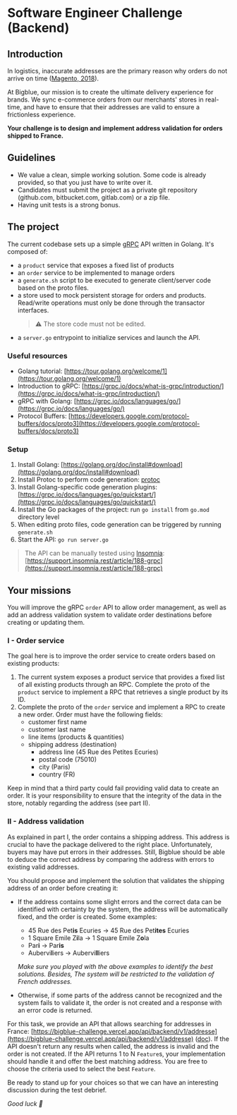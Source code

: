 # Software Engineer Challenge (Backend)

## Introduction

In logistics, inaccurate addresses are the primary reason why orders do not arrive on time
([Magento, 2018](https://magento.com/sites/default/files8/fixing-failed-deliveries-community-insight.pdf)).

At Bigblue, our mission is to create the ultimate delivery experience for brands. We sync e-commerce orders from our merchants' stores in real-time, and have to ensure that their addresses are valid to ensure a frictionless experience.

**Your challenge is to design and implement address validation for orders shipped to France.**

## Guidelines

- We value a clean, simple working solution. Some code is already provided, so that you just have to write over it.
- Candidates must submit the project as a private git repository (github.com, bitbucket.com, gitlab.com) or a zip file.
- Having unit tests is a strong bonus.

## The project

The current codebase sets up a simple [gRPC](https://grpc.io/) API written in Golang. It's composed of:

- a `product` service that exposes a fixed list of products
- an `order` service to be implemented to manage orders
- a `generate.sh` script to be executed  to generate client/server code based on the proto files.
- a store used to mock persistent storage for orders and products. Read/write operations must only be done through the transactor interfaces.
  > ⚠️ The store code must not be edited.
- a `server.go` entrypoint to initialize services and launch the API.

### Useful resources

- Golang tutorial: [https://tour.golang.org/welcome/1](https://tour.golang.org/welcome/1)
- Introduction to gRPC: [https://grpc.io/docs/what-is-grpc/introduction/](https://grpc.io/docs/what-is-grpc/introduction/)
- gRPC with Golang: [https://grpc.io/docs/languages/go/](https://grpc.io/docs/languages/go/)
- Protocol Buffers: [https://developers.google.com/protocol-buffers/docs/proto3](https://developers.google.com/protocol-buffers/docs/proto3)

### Setup

1. Install Golang: [https://golang.org/doc/install#download](https://golang.org/doc/install#download)
2. Install Protoc to perform code generation: [protoc](./doc/protoc.md)
3. Install Golang-specific code generation plugins: [https://grpc.io/docs/languages/go/quickstart/](https://grpc.io/docs/languages/go/quickstart/)
4. Install the Go packages of the project: run `go install` from `go.mod` directory level
5. When editing proto files, code generation can be triggered by running `generate.sh`
6. Start the API: `go run server.go`

> The API can be manually tested using [Insomnia](https://insomnia.rest/download): [https://support.insomnia.rest/article/188-grpc](https://support.insomnia.rest/article/188-grpc)

## Your missions

You will improve the gRPC `order` API to allow order management, as well as add an address validation system to validate order destinations before creating or updating them.

### I - Order service

The goal here is to improve the order service to create orders based on existing products:

1. The current system exposes a product service that provides a fixed list of all existing products through an RPC. Complete the proto of the `product` service to implement a RPC that retrieves a single product by its ID.
2. Complete the proto of the `order` service and implement a RPC to create a new order. Order must have the following fields:
   - customer first name
   - customer last name
   - line items (products & quantities)
   - shipping address (destination)
     - address line (45 Rue des Petites Ecuries)
     - postal code (75010)
     - city (Paris)
     - country (FR)

Keep in mind that a third party could fail providing valid data to create an order. It is your responsibility to ensure that the integrity of the data in the store, notably regarding the address (see part II).

### II - Address validation

As explained in part I, the order contains a shipping address. This address is crucial to have the package delivered to the right place.
Unfortunately, buyers may have put errors in their addresses. Still, Bigblue should be able to deduce the correct address by comparing the address with errors to existing valid addresses.

You should propose and implement the solution that validates the shipping address of an order before creating it:

- If the address contains some slight errors and the correct data can be identified with certainty by the system, the address will be automatically fixed, and the order is created. Some examples:

  - 45 Rue des Pet**is** Ecuries → 45 Rue des Pet**ites** Ecuries
  - 1 Square Emile Z**i**la → 1 Square Emile Z**o**la
  - Par**i** → Par**is**
  - Aubervi**l**iers → Aubervi**ll**iers

  *Make sure you played with the above examples to identify the best solutions. Besides, The system will be restricted to the validation of French addresses.*

- Otherwise, if some parts of the address cannot be recognized and the system fails to validate it, the order is not created and a response with an error code is returned.

For this task, we provide an API that allows searching for addresses in France:
[https://bigblue-challenge.vercel.app/api/backend/v1/addresse](https://bigblue-challenge.vercel.app/api/backend/v1/addresse) ([doc](./doc/address_api.pdf)). If the API doesn't return any results when called, the address is invalid and the order is not created. If the API returns 1 to N `Feature`s, your implementation should handle it and offer the best matching address. You are free to choose the criteria used to select the best `Feature`.

Be ready to stand up for your choices so that we can have an interesting discussion during the test debrief.

_Good luck 🚀_
